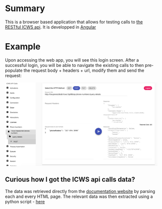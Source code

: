 # Summary

This is a browser based application that allows for testing calls to [the RESTful ICWS api](https://help.inin.com/developer/cic/docs/icws/webhelp/ConceptualContent/Welcome.htm#top).
It is developped in [Angular](https://www.angular.io) 


# Example

Upon accessing the web app, you will see this login screen. After a successful login, you will be able to navigate the existing calls to then pre-populate the request body + headers + url, modify them and send the request:

![alt text](screenshots/call.png "ICWS Call")

## Curious how I got the ICWS api calls data?

The data was retrieved directly from the [documentation website](https://help.inin.com/developer/cic/docs/icws/webhelp/ConceptualContent/Welcome.htm#top) by parsing each and every HTML page. The relevant data was then extracted using a python script - [here](https://github.com/a-boujane/icws-js/tree/master/get-api-data)

